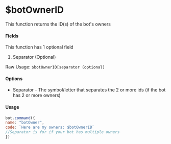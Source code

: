# $botOwnerID

This function returns the ID\(s\) of the bot's owners

#### Fields

This function has 1 optional field

1. Separator \(Optional\)

Raw Usage: `$botOwnerID[separator (optional)`

#### Options

* Separator - The symbol/letter that separates the 2 or more ids \(if the bot has 2 or more owners\)

#### Usage

```javascript
bot.command({
name: "botOwner",
code: `Here are my owners: $botOwnerID`
//Separator is for if your bot has multiple owners
})
```

